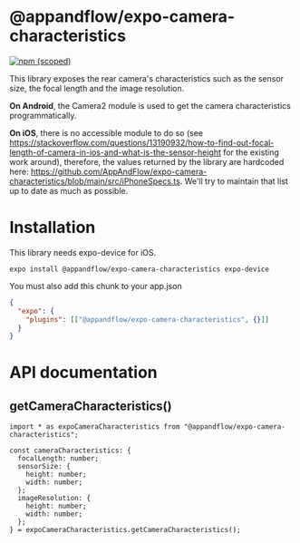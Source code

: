 # @appandflow/expo-camera-characteristics

[![npm (scoped)](https://img.shields.io/npm/v/@appandflow/expo-camera-characteristics.svg)](https://www.npmjs.com/package/@appandflow/expo-camera-characteristics)

This library exposes the rear camera's characteristics such as the sensor size, the focal length and the image resolution.

**On Android**, the Camera2 module is used to get the camera characteristics programmatically.

**On iOS**, there is no accessible module to do so (see https://stackoverflow.com/questions/13190932/how-to-find-out-focal-length-of-camera-in-ios-and-what-is-the-sensor-height for the existing work around), therefore, the values returned by the library are hardcoded here: https://github.com/AppAndFlow/expo-camera-characteristics/blob/main/src/iPhoneSpecs.ts. We'll try to maintain that list up to date as much as possible.

# Installation

This library needs expo-device for iOS.

```
expo install @appandflow/expo-camera-characteristics expo-device
```

You must also add this chunk to your app.json

```JSON
{
  "expo": {
    "plugins": [["@appandflow/expo-camera-characteristics", {}]]
  }
}

```

# API documentation

## getCameraCharacteristics()

```TS
import * as expoCameraCharacteristics from "@appandflow/expo-camera-characteristics";

const cameraCharacteristics: {
  focalLength: number;
  sensorSize: {
    height: number;
    width: number;
  };
  imageResolution: {
    height: number;
    width: number;
  };
} = expoCameraCharacteristics.getCameraCharacteristics();
```
